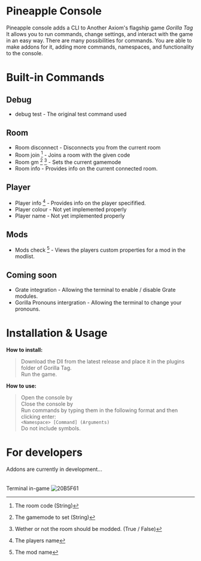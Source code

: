 # Pineapple Console
Pineapple console adds a CLI to Another Axiom's flagship game *Gorilla Tag* <br>
It allows you to run commands, change settings, and interact with the game in an easy way. There are many possibilities for commands.
You are able to make addons for it, adding more commands, namespaces, and functionality to the console.
# Built-in Commands
## Debug
- debug test - The original test command used<br>
## Room
- Room disconnect - Disconnects you from the current room<br>
- Room join [^1] - Joins a room with the given code<br>
- Room gm [^3] [^2] - Sets the current gamemode<br>
- Room info - Provides info on the current connected room.<br>
[^1]: The room code (String)
[^2]: Wether or not the room should be modded. (True / False)
[^3]: The gamemode to set (String)
## Player
- Player info [^4] - Provides info on the player specifified.
- Player colour - Not yet implemented properly
- Player name - Not yet implemented properly
[^4]: The players name
## Mods
- Mods check [^5] - Views the players custom properties for a mod in the modlist.
[^5]: The mod name
## Coming soon
- Grate integration - Allowing the terminal to enable / disable Grate modules.
- Gorilla Pronouns intergration - Allowing the terminal to change your pronouns.
# Installation & Usage
**How to install:** <br>
> Download the Dll from the latest release and place it in the plugins folder of Gorilla Tag. <br>
> Run the game. <br>

**How to use:** <br>

> Open the console by <Insert Controls here> <br>
> Close the console by <Insert Controls here> <br>
> Run commands by typing them in the following format and then clicking enter: <br>
```<Namespace> [Command] (Arguments)``` <br>
Do not include symbols.
# For developers
Addons are currently in development... <br> <br> <br>
Terminal in-game
![20B5F61](https://github.com/user-attachments/assets/9e691447-52d7-4a1d-a6a7-5c434c8b9e7a)
